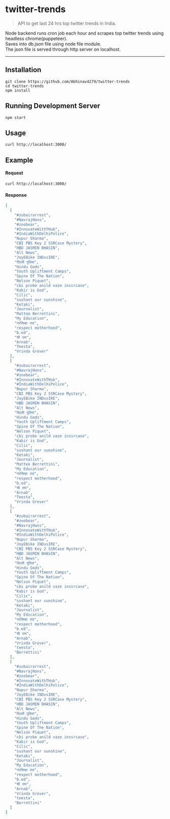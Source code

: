 # twitter-trends

> API to get last 24 hrs top twitter trends in India.

Node backend runs cron job each hour and scrapes top twitter trends using headless chrome(puppeteer).\
Saves into db.json file using node file module.\
The json file is served through http server on localhost.

---
## Installation
`git clone https://github.com/Abhinav4279/twitter-trends`\
`cd twitter-trends`\
`npm install`

## Running Development Server
`npm start`

## Usage
`curl http://localhost:3000/`

## Example
#### Request
`curl http://localhost:3000/`

#### Response
```json
[
  [
    "#zubairarrest",
    "#NavrajHans",
    "#zoobear",
    "#InnovateWithTHub",
    "#IndiaWithDelhiPolice",
    "Nupur Sharma",
    "CBI PBS Key 2 SSRCase Mystery",
    "HBD JASMIN BHASIN",
    "Alt News",
    "JoyEBike INDvsIRE",
    "दिल्ली पुलिस",
    "Hindu Gods",
    "Youth Upliftment Camps",
    "Spine Of The Nation",
    "Nelson Piquet",
    "cbi probe anild vaze inssrcase",
    "Kabir is God",
    "Cilic",
    "sushant our sunshine",
    "Ketaki",
    "Journalist",
    "Matteo Berrettini",
    "My Education",
    "नरसिम्हा राव",
    "respect motherhood",
    "b.ed",
    "श्री राम",
    "Arnab",
    "Teesta",
    "Vrinda Grover"
  ],
  [
    "#zubairarrest",
    "#NavrajHans",
    "#zoobear",
    "#InnovateWithTHub",
    "#IndiaWithDelhiPolice",
    "Nupur Sharma",
    "CBI PBS Key 2 SSRCase Mystery",
    "JoyEBike INDvsIRE",
    "HBD JASMIN BHASIN",
    "Alt News",
    "दिल्ली पुलिस",
    "Hindu Gods",
    "Youth Upliftment Camps",
    "Spine Of The Nation",
    "Nelson Piquet",
    "cbi probe anild vaze inssrcase",
    "Kabir is God",
    "Cilic",
    "sushant our sunshine",
    "Ketaki",
    "Journalist",
    "Matteo Berrettini",
    "My Education",
    "नरसिम्हा राव",
    "respect motherhood",
    "b.ed",
    "श्री राम",
    "Arnab",
    "Teesta",
    "Vrinda Grover"
  ],
  [
    "#zubairarrest",
    "#zoobear",
    "#NavrajHans",
    "#InnovateWithTHub",
    "#IndiaWithDelhiPolice",
    "Nupur Sharma",
    "JoyEBike INDvsIRE",
    "CBI PBS Key 2 SSRCase Mystery",
    "HBD JASMIN BHASIN",
    "Alt News",
    "दिल्ली पुलिस",
    "Hindu Gods",
    "Youth Upliftment Camps",
    "Spine Of The Nation",
    "Nelson Piquet",
    "cbi probe anild vaze inssrcase",
    "Kabir is God",
    "Cilic",
    "sushant our sunshine",
    "Ketaki",
    "Journalist",
    "My Education",
    "नरसिम्हा राव",
    "respect motherhood",
    "b.ed",
    "श्री राम",
    "Arnab",
    "Vrinda Grover",
    "teesta",
    "Berrettini"
  ],
  [
    "#zubairarrest",
    "#NavrajHans",
    "#zoobear",
    "#InnovateWithTHub",
    "#IndiaWithDelhiPolice",
    "Nupur Sharma",
    "JoyEBike INDvsIRE",
    "CBI PBS Key 2 SSRCase Mystery",
    "HBD JASMIN BHASIN",
    "Alt News",
    "दिल्ली पुलिस",
    "Hindu Gods",
    "Youth Upliftment Camps",
    "Spine Of The Nation",
    "Nelson Piquet",
    "cbi probe anild vaze inssrcase",
    "Kabir is God",
    "Cilic",
    "sushant our sunshine",
    "Ketaki",
    "Journalist",
    "My Education",
    "नरसिम्हा राव",
    "respect motherhood",
    "b.ed",
    "श्री राम",
    "Arnab",
    "Vrinda Grover",
    "teesta",
    "Berrettini"
  ]
]
```